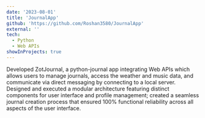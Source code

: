 ```yaml
---
date: '2023-08-01'
title: 'JournalApp'
github: 'https://github.com/Roshan3580/JournalApp'
external: ''
tech:
  - Python
  - Web APIs
showInProjects: true
---
```


Developed ZotJournal, a python-journal app integrating Web APIs which allows users to manage journals, access the weather and music data, and communicate via direct messaging by connecting to a local server. Designed and executed a modular architecture featuring distinct components for user interface and profile management; created a seamless journal creation process that ensured 100% functional reliability across all aspects of the user interface.
